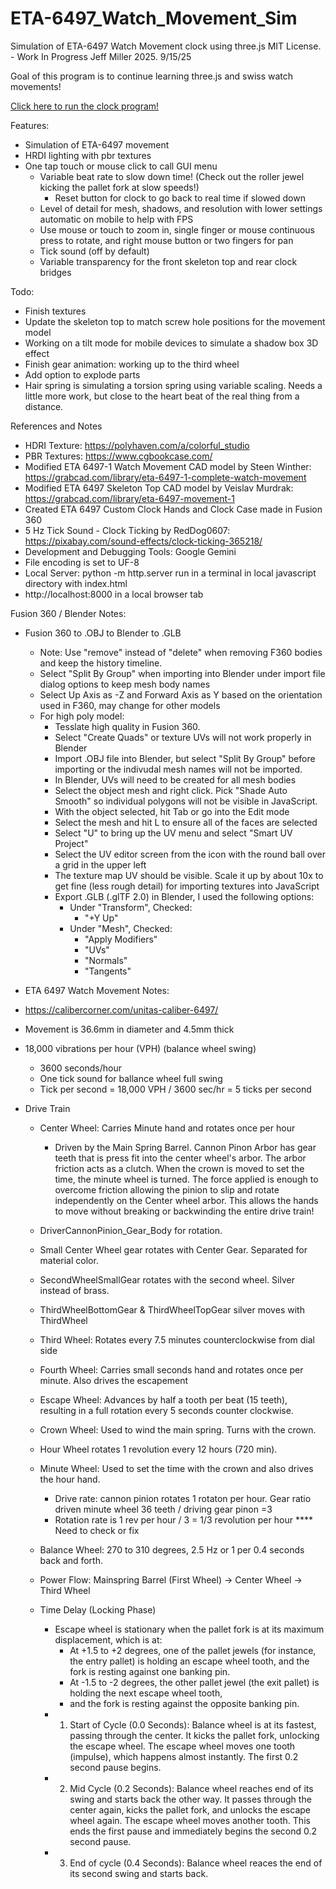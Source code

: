 # ETA-6497_Watch_Movement_Sim
Simulation of ETA-6497 Watch Movement clock using three.js
MIT License. - Work In Progress
Jeff Miller 2025. 9/15/25

Goal of this program is to continue learning three.js and swiss watch movements!

[Click here to run the clock program!](https://jmogl.github.io/ETA-6497_Watch_Movement_Sim/)

Features:
- Simulation of ETA-6497 movement 
- HRDI lighting with pbr textures
- One tap touch or mouse click to call GUI menu
  - Variable beat rate to slow down time! (Check out the roller jewel kicking the pallet fork at slow speeds!)
      - Reset button for clock to go back to real time if slowed down
  - Level of detail for mesh, shadows, and resolution with lower settings automatic on mobile to help with FPS
  - Use mouse or touch to zoom in, single finger or mouse continuous press to rotate, and right mouse button or two fingers for pan
  - Tick sound (off by default)
  - Variable transparency for the front skeleton top and rear clock bridges

Todo:
- Finish textures
- Update the skeleton top to match screw hole positions for the movement model
- Working on a tilt mode for mobile devices to simulate a shadow box 3D effect
- Finish gear animation: working up to the third wheel
- Add option to explode parts
- Hair spring is simulating a torsion spring using variable scaling. Needs a little more work, but close to the heart beat of the real thing from a distance.

 References and Notes
- HDRI Texture: https://polyhaven.com/a/colorful_studio
- PBR Textures: https://www.cgbookcase.com/
- Modified ETA 6497-1 Watch Movement CAD model by Steen Winther: https://grabcad.com/library/eta-6497-1-complete-watch-movement
- Modified ETA 6497 Skeleton Top CAD model by Veislav Murdrak:  https://grabcad.com/library/eta-6497-movement-1
- Created ETA 6497 Custom Clock Hands and Clock Case made in Fusion 360
- 5 Hz Tick Sound - Clock Ticking by RedDog0607: https://pixabay.com/sound-effects/clock-ticking-365218/
- Development and Debugging Tools: Google Gemini
- File encoding is set to UF-8
- Local Server: python -m http.server run in a terminal in local javascript directory with index.html
- 	http://localhost:8000 in a local browser tab

Fusion 360 / Blender Notes:

- Fusion 360 to .OBJ to Blender to .GLB
	- Note: Use "remove" instead of "delete" when removing F360 bodies and keep the history timeline.
	- Select "Split By Group" when importing into Blender under import file dialog options to keep mesh body names
	- Select Up Axis as -Z and Forward Axis as Y based on the orientation used in F360, may change for other models
 	- For high poly model:
  		- Tesslate high quality in Fusion 360.
		- Select "Create Quads" or texture UVs will not work properly in Blender
  		- Import .OBJ file into Blender, but select "Split By Group" before importing or the indivudal mesh names will not be imported.
		- In Blender, UVs will need to be created for all mesh bodies
  		- Select the object mesh and right click. Pick "Shade Auto Smooth" so individual polygons will not be visible in JavaScript.
		- With the object selected, hit Tab or go into the Edit mode
  		- Select the mesh and hit L to ensure all of the faces are selected
		- Select "U" to bring up the UV menu and select "Smart UV Project"
  		- Select the UV editor screen from the icon with the round ball over a grid in the upper left
	  	- The texture map UV should be visible. Scale it up by about 10x to get fine (less rough detail) for importing textures into JavaScript 
		- Export .GLB (.glTF 2.0) in Blender, I used the following options:
  			- Under "Transform", Checked:
     			- "+Y Up"
     		- Under "Mesh", Checked:
       			- "Apply Modifiers"
          		- "UVs"
            	- "Normals"
             	- "Tangents"
                
- ETA 6497 Watch Movement Notes:
- https://calibercorner.com/unitas-caliber-6497/
- Movement is 36.6mm in diameter and 4.5mm thick
- 18,000 vibrations per hour (VPH) (balance wheel swing)
	- 3600 seconds/hour
	- One tick sound for ballance wheel full swing
	- Tick per second = 18,000 VPH / 3600 sec/hr = 5 ticks per second

- Drive Train
	- Center Wheel: Carries Minute hand and rotates once per hour
		- Driven by the Main Spring Barrel. Cannon Pinon Arbor has gear teeth that is press fit into the center wheel's arbor. 
		  The arbor friction acts as a clutch. When the crown is moved to set the time, the minute wheel is turned. The
		  force applied is enough to overcome friction allowing the pinion to slip and rotate independently on the Center
		  wheel arbor. This allows the hands to move without breaking or backwinding the entire drive train!
	
	- DriverCannonPinion_Gear_Body for rotation.
	- Small Center Wheel gear rotates with Center Gear. Separated for material color.
	- SecondWheelSmallGear rotates with the second wheel. Silver instead of brass.
	- ThirdWheelBottomGear & ThirdWheelTopGear silver moves with ThirdWheel
	- Third Wheel: Rotates every 7.5 minutes counterclockwise from dial side
	- Fourth Wheel: Carries small seconds hand and rotates once per minute. Also drives the escapement
	- Escape Wheel: Advances by half a tooth per beat (15 teeth), resulting in a full rotation every 5 seconds counter clockwise.
	- Crown Wheel: Used to wind the main spring. Turns with the crown.
	- Hour Wheel rotates 1 revolution every 12 hours (720 min).
	- Minute Wheel: Used to set the time with the crown and also drives the hour hand.
		- Drive rate: cannon pinion rotates 1 rotaton per hour. Gear ratio driven minute wheel 36 teeth / driving gear pinon =3
		- Rotation rate is 1 rev per hour / 3 = 1/3 revolution per hour  **** Need to check or fix
	- Balance Wheel: 270 to 310 degrees, 2.5 Hz or 1 per 0.4 seconds back and forth.
	- Power Flow: Mainspring Barrel (First Wheel) -> Center Wheel -> Third Wheel
	- Time Delay (Locking Phase)
		- Escape wheel is stationary when the pallet fork is at its maximum displacement, which is at:
			- At +1.5 to +2 degrees, one of the pallet jewels (for instance, the entry pallet) is holding 
			an escape wheel tooth, and the fork is resting against one banking pin.
			- At -1.5 to -2 degrees, the other pallet jewel (the exit pallet) is holding the next escape wheel tooth, 
			- and the fork is resting against the opposite banking pin.
		- 1. Start of Cycle (0.0 Seconds): Balance wheel is at its fastest, passing through the center.
			It kicks the pallet fork, unlocking the escape wheel. The escape wheel moves one tooth (impulse), which
			happens almost instantly. The first 0.2 second pause begins. 
		- 2. Mid Cycle (0.2 Seconds): Balance wheel reaches end of its swing and starts back the other way. It passes
			through the center again, kicks the pallet fork, and unlocks the escape wheel again. The escape wheel moves	
			another tooth. This ends the first pause and immediately begins the second 0.2 second pause.
		- 3. End of cycle (0.4 Seconds): Balance wheel reaces the end of its second swing and starts back.
